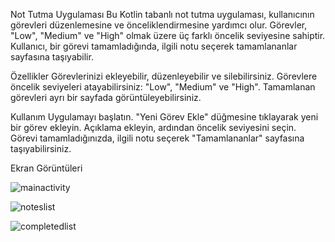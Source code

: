 Not Tutma Uygulaması
Bu Kotlin tabanlı not tutma uygulaması, kullanıcının görevleri düzenlemesine ve önceliklendirmesine yardımcı olur. Görevler, "Low", "Medium" ve "High" olmak üzere üç farklı öncelik seviyesine sahiptir. Kullanıcı, bir görevi tamamladığında, ilgili notu seçerek tamamlananlar sayfasına taşıyabilir.

Özellikler
Görevlerinizi ekleyebilir, düzenleyebilir ve silebilirsiniz.
Görevlere öncelik seviyeleri atayabilirsiniz: "Low", "Medium" ve "High".
Tamamlanan görevleri ayrı bir sayfada görüntüleyebilirsiniz.


Kullanım
Uygulamayı başlatın.
"Yeni Görev Ekle" düğmesine tıklayarak yeni bir görev ekleyin.
Açıklama ekleyin, ardından öncelik seviyesini seçin.
Görevi tamamladığınızda, ilgili notu seçerek "Tamamlananlar" sayfasına taşıyabilirsiniz.

Ekran Görüntüleri

![mainactivity](https://github.com/M-SYK/M_SYK-ToDoList/assets/92882254/e82be335-555a-46db-944d-8285325398df)

![noteslist](https://github.com/M-SYK/M_SYK-ToDoList/assets/92882254/b0309691-4257-4d8a-9785-028772f91dc3)

![completedlist](https://github.com/M-SYK/M_SYK-ToDoList/assets/92882254/07ceb24c-d71b-4fd5-afce-945d6f64678a)
